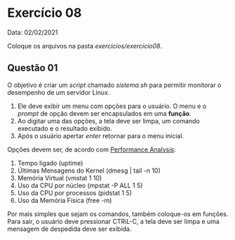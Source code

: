 # Exercício 08

Data: 02/02/2021

Coloque os arquivos na pasta _exercicios/exercicio08_.

## Questão 01

O objetivo é criar um _script_ chamado _sistema.sh_ para permitir monitorar o desempenho de um servidor Linux. 
  
1. Ele deve exibir um menu com opções para o usuário. O menu e o _prompt_ de opção devem ser encapsulados em uma **função**.
2. Ao digitar uma das opções, a tela deve ser limpa, um comando executado e o resultado exibido. 
3. Após o usuário apertar _enter_ retornar para o menu inicial.
  
Opções devem ser, de acordo com [Performance Analysis](http://techblog.netflix.com/2015/11/linux-performance-analysis-in-60s.html):

1. Tempo ligado (uptime)
2. Últimas Mensagens do Kernel (dmesg $|$ tail -n 10)
3. Memória Virtual (vmstat 1 10)
4. Uso da CPU por núcleo (mpstat -P ALL 1 5)
5. Uso da CPU por processos (pidstat 1 5)
6. Uso da Memória Física (free -m)
  
Por mais simples que sejam os comandos, também coloque-os em funções. Para sair, o usuário deve pressionar CTRiL-C, a tela deve ser limpa
e uma mensagem de despedida deve ser exibida. 
